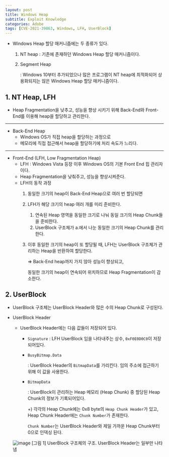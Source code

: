 ```yaml
---
layout: post
title: Windows Heap
subtitle: Exploit Knowledge
categories: Adobe
tags: [CVE-2021-39863, Windows, LFH, UserBlock]
---
```


- Windows Heap 할당 매커니즘에는 두 종류가 있다.
    1. NT heap : 기존에 존재하던 Windows Heap 할당 매커니즘이다.
    2. Segment Heap
        
        : Windows 10부터 추가되었으나 많은 프로그램이 NT heap에 최적화되어 상용화되지는 않은 Windows Heap 할당 매커니즘이다.
        

## 1. NT Heap, LFH

- Heap Fragmentation을 낮추고, 성능을 향상 시키기 위해 Back-End와 Front-End를 이용해 heap을 할당하고 관리한다.

---

- Back-End Heap
    - Windows OS가 직접 heap을 할당하는 과정으로
    - 메모리에 직접 접근해서 heap을 할당하기에 처리 속도가 느리다.

---

- Front-End (LFH,  Low Fragmentation Heap)
    - LFH : Windows Vista 등장 이후 Windows OS의 기본 Front End 힙 관리자이다.
    - Heap Fragmentation을 낮춰주고, 성능을 향상시켜준다.
    - LFH의 동작 과정
        1. 동일한 크기의 heap이 Back-End Heap으로 여러 번 할당되면
        2. LFH가 해당 크기의 heap 여러 개를 미리 준비한다.
            1. 연속된 Heap 영역을 동일한 크기로 나눠 동일 크기의 Heap Chunk들을 준비한다.
            2. UserBlock 구조체가 a.에서 나눈 동일한 크기의 Heap Chunk를 관리한다.
        3. 이후 동일한 크기의 heap이 또 할당될 때, LFH는 UserBlock 구조체가 관리하는 Heap을 반환하여 할당한다.
            
            ⇒ Back-End heap까지 가지 않아 성능이 향상되고,
            
            동일한 크기의 heap이 연속되어 위치하므로 Heap Fragmentation이 감소한다.
            
## 2. UserBlock

- UserBlock 구조체는 UserBlock Header와 많은 수의 Heap Chunk로 구성된다.
- UserBlock Header
    - UserBlock Header에는 다음 값들이 저장되어 있다.
        - `Signature` : LFH UserBlock 임을 나타내주는 상수, `0xF0E0D0C0`이 저장되어있다.
        - `BusyBitmap.Data`
            
            : UserBlock Header의 `BitmapData`를 가리킨다. 임의 주소에 접근하기 위해 이 값을 사용한다.
            
        - `BitmapData`
            
            : UserBlock이 관리하는 Heap 메모리 (Heap Chunk) 중 할당된 Heap Chunk의 정보가 기록되어있다.
            
            +) 각각의 Heap Chunk에는 0x8 byte의 `Heap Chunk Header`가 있고, Heap Chunk Header에는 `Chunk Number`가 존재한다.
            
            `Chunk Number`는 UserBlock Header와 제일 가까운 Heap Chunk부터 0으로 인덱싱 된다.
            
    ![image](https://github.com/user-attachments/assets/0817ca65-6609-4abe-84d1-cc495f221c99)
    [그림 1] UserBlock 구조체의 구조. UserBlock Header는 일부만 나타냄
